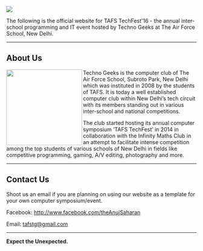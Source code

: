 <img src="https://github.com/AnujSaharan/The-TAFS-TechFest-Website/blob/master/Images/TechFest%20Banner.png">

The following is the official website for TAFS TechFest'16 - the annual inter-school programming and IT event hosted by Techno Geeks at The Air Force School, New Delhi.

---

## About Us
<img src="https://github.com/AnujSaharan/The-TAFS-TechFest-Website/blob/master/Images/Techno%20Geeks%20Logo.png" align="left" height="200" width="200">

Techno Geeks is the computer club of The Air Force School, Subroto Park, New Delhi which was instituted in 2008 by the students of TAFS. It is today a well established computer club within New Delhi’s tech circuit with its members standing out in various inter-school and national competitions. 

The club started hosting its annual computer symposium ‘TAFS TechFest’ in 2014 in collaboration with the Infinity Maths Club in an attempt to facilitate intense competition among the top students of various schools of New Delhi in fields like competitive programming, gaming, A/V editing, photography and more.

---

## Contact Us

Shoot us an email if you are planning on using our website as a template for your own computer symposium/event.

Facebook: http://www.facebook.com/theAnujSaharan

Email: tafstg@gmail.com

---

**Expect the Unexpected.**
